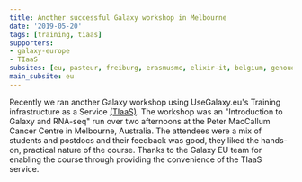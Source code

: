 ```yaml
---
title: Another successful Galaxy workshop in Melbourne
date: '2019-05-20'
tags: [training, tiaas]
supporters:
- galaxy-europe
- TIaaS
subsites: [eu, pasteur, freiburg, erasmusmc, elixir-it, belgium, genouest]
main_subsite: eu
---
```


Recently we ran another Galaxy workshop using UseGalaxy.eu's Training infrastructure as a Service [(TIaaS)](https://galaxyproject.eu/tiaas). The workshop was an "Introduction to Galaxy and RNA-seq" run over two afternoons at the Peter MacCallum Cancer Centre in Melbourne, Australia. The attendees were a mix of students and postdocs and their feedback was good, they liked the hands-on, practical nature of the course. Thanks to the Galaxy EU team for enabling the course through providing the convenience of the TIaaS service.

